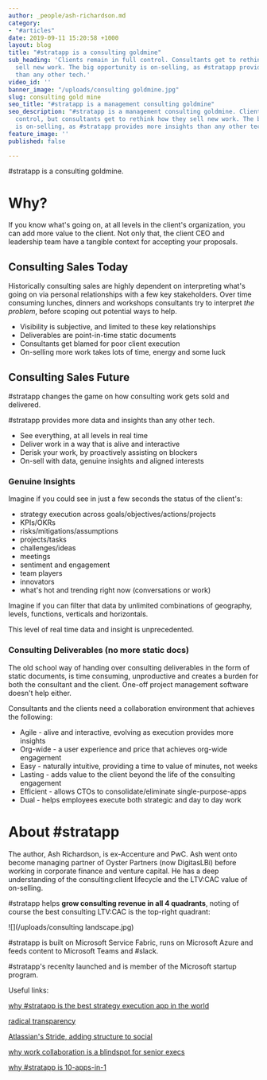 ```yaml
---
author: _people/ash-richardson.md
category:
- "#articles"
date: 2019-09-11 15:20:58 +1000
layout: blog
title: "#stratapp is a consulting goldmine"
sub_heading: 'Clients remain in full control. Consultants get to rethink how they
  sell new work. The big opportunity is on-selling, as #stratapp provides more insights
  than any other tech.'
video_id: ''
banner_image: "/uploads/consulting goldmine.jpg"
slug: consulting gold mine
seo_title: "#stratapp is a management consulting goldmine"
seo_description: "#stratapp is a management consulting goldmine. Clients are in full
  control, but consultants get to rethink how they sell new work. The big opportunity
  is on-selling, as #stratapp provides more insights than any other tech."
feature_image: ''
published: false

---
```

\#stratapp is a consulting goldmine.

# Why?

If you know what's going on, at all levels in the client's organization, you can add more value to the client.  Not only that, the client CEO and leadership team have a tangible context for accepting your proposals.

## Consulting Sales Today

Historically consulting sales are highly dependent on interpreting what's going on via personal relationships with a few key stakeholders.  Over time consuming lunches, dinners and workshops consultants try to interpret _the problem_, before scoping out potential ways to help.

* Visibility is subjective, and limited to these key relationships
* Deliverables are point-in-time static documents
* Consultants get blamed for poor client execution
* On-selling more work takes lots of time, energy and some luck

## Consulting Sales Future

\#stratapp changes the game on how consulting work gets sold and delivered.

\#stratapp provides more data and insights than any other tech.

* See everything, at all levels in real time
* Deliver work in a way that is alive and interactive
* Derisk your work, by proactively assisting on blockers
* On-sell with data, genuine insights and aligned interests

### Genuine Insights

Imagine if you could see in just a few seconds the status of the client's:

* strategy execution across goals/objectives/actions/projects
* KPIs/OKRs
* risks/mitigations/assumptions
* projects/tasks
* challenges/ideas
* meetings
* sentiment and engagement
* team players
* innovators
* what's hot and trending right now (conversations or work)

Imagine if you can filter that data by unlimited combinations of geography, levels, functions, verticals and horizontals.

This level of real time data and insight is unprecedented.

### Consulting Deliverables (no more static docs)

The old school way of handing over consulting deliverables in the form of static documents, is time consuming, unproductive and creates a burden for both the consultant and the client.  One-off project management software doesn't help either.

Consultants and the clients need a collaboration environment that achieves the following:

* Agile - alive and interactive, evolving as execution provides more insights
* Org-wide - a user experience and price that achieves org-wide engagement
* Easy - naturally intuitive, providing a time to value of minutes, not weeks
* Lasting - adds value to the client beyond the life of the consulting engagement
* Efficient - allows CTOs to consolidate/eliminate single-purpose-apps
* Dual - helps employees execute both strategic and day to day work

# About #stratapp

The author, Ash Richardson, is ex-Accenture and PwC.  Ash went onto become managing partner of Oyster Partners (now DigitasLBi) before working in corporate finance and venture capital.  He has a deep understanding of the consulting:client lifecycle and the LTV:CAC value of on-selling.

\#stratapp helps **grow consulting revenue in all 4 quadrants**, noting of course the best consulting LTV:CAC is the top-right quadrant:

![](/uploads/consulting landscape.jpg)

\#stratapp is built on Microsoft Service Fabric, runs on Microsoft Azure and feeds content to Microsoft Teams and #slack.

\#stratapp's recenlty launched and is member of the Microsoft startup program.

Useful links:

[why #stratapp is the best strategy execution app in the world](https://stratapp.ai/blog/best-strategy-execution-software-app/ "best strategy execution app")

[radical transparency](https://stratapp.ai/blog/radical-transparency/ "radical transparency | Ray Dalio")

[Atlassian's Stride, adding structure to social](https://stratapp.ai/blog/atlassian-stride-social-with-structure/ "structure to social")

[why work collaboration is a blindspot for senior execs](https://stratapp.ai/blog/work-collaboration-is-still-a-blindspot-for-senior-execs/ "senior execs blindspot")

[why #stratapp is 10-apps-in-1](https://stratapp.ai/blog/why-stratapp-is-10-apps-in-1/ "10-apps-in-1")